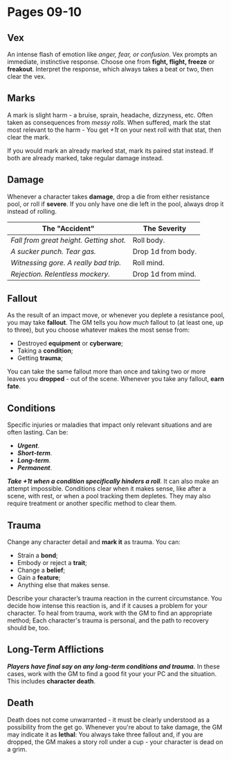 # Pages 09-10

## Vex

An intense flash of emotion like _anger, fear, or confusion_. Vex prompts an immediate, instinctive response. Choose one from **fight, flight, freeze** or **freakout**. Interpret the response, which always takes a beat or two, then clear the vex.

## Marks

A mark is slight harm - a bruise, sprain, headache, dizzyness, etc. Often taken as consequences from _messy rolls_. When suffered, mark the stat most relevant to the harm - You get _+1t_ on your next roll with that stat, then clear the mark.

If you would mark an already marked stat, mark its paired stat instead. If both are already marked, take regular damage instead.

## Damage

Whenever a character takes **damage**, drop a die from either resistance pool, or roll if **severe**. If you only have one die left in the pool, always drop it instead of rolling.

| The "Accident"                          | The Severity       |
| --------------------------------------- | ------------------ |
| _Fall from great height. Getting shot._ | Roll body.         |
| _A sucker punch. Tear gas._             | Drop 1d from body. |
| _Witnessing gore. A really bad trip._   | Roll mind.         |
| _Rejection. Relentless mockery._        | Drop 1d from mind. |

## Fallout

As the result of an impact move, or whenever you deplete a resistance pool, you may take **fallout**. The GM tells you _how much_ fallout to (at least one, up to three), but you choose whatever makes the most sense from:

- Destroyed **equipment** or **cyberware**;
- Taking a **condition**;
- Getting **trauma**;

You can take the same fallout more than once and taking two or more leaves you **dropped** - out of the scene. Whenever you take any fallout, **earn fate**.

## Conditions

Specific injuries or maladies that impact only relevant situations and are often lasting. Can be:

- **_Urgent_**.
- **_Short-term_**.
- **_Long-term_**.
- **_Permanent_**.

**_Take +1t when a condition specifically hinders a roll_**. It can also make an attempt impossible. Conditions clear when it makes sense, like after a scene, with rest, or when a pool tracking them depletes. They may also require treatment or another specific method to clear them.

## Trauma

Change any character detail and **mark it** as trauma. You can:

- Strain a **bond**;
- Embody or reject a **trait**;
- Change a **belief**;
- Gain a **feature**;
- Anything else that makes sense.

Describe your character’s trauma reaction in the current circumstance. You decide how intense this reaction is, and if it causes a problem for your character. To heal from trauma, work with the GM to find an appropriate method; Each character's trauma is personal, and the path to recovery should be, too.

## Long-Term Afflictions

**_Players have final say on any long-term conditions and trauma._** In these cases, work with the GM to find a good fit your your PC and the situation. This includes **character death**.

## Death

Death does not come unwarranted - it must be clearly understood as a possibility from the get go. Whenever you're about to take damage, the GM may indicate it as **lethal**: You always take three fallout and, if you are dropped, the GM makes a story roll under a cup - your character is dead on a grim.
